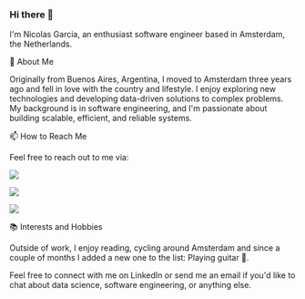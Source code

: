 ### Hi there 👋

I'm Nicolas Garcia, an enthusiast software engineer based in Amsterdam, the Netherlands.


🌟 About Me

Originally from Buenos Aires, Argentina, I moved to Amsterdam three years ago and fell in love with the country and lifestyle. I enjoy exploring new technologies and developing data-driven solutions to complex problems. My background is in software engineering, and I'm passionate about building scalable, efficient, and reliable systems.


📫 How to Reach Me

Feel free to reach out to me via:

<p><a href="mailto:a.nicolasgar@gmail.com">
  <img src="https://img.shields.io/badge/Gmail-D14836?style=for-the-badge&logo=gmail&logoColor=white"/>
<a/>
<p><a href="https://www.linkedin.com/in/anicolasgarcia/">
  <img src="https://img.shields.io/badge/LinkedIn-0077B5?style=for-the-badge&logo=linkedin&logoColor=white"/>
<a/>
<p><a href="https://nicolasgarcia.com.ar">
  <img src="https://img.shields.io/badge/website-000000?style=for-the-badge&logo=About.me&logoColor=white"/>
<a/>
  

📚 Interests and Hobbies
  
Outside of work, I enjoy reading, cycling around Amsterdam and since a couple of months I added a new one to the list: Playing guitar 🎸.

Feel free to connect with me on LinkedIn or send me an email if you'd like to chat about data science, software engineering, or anything else.
